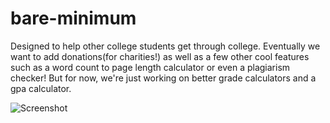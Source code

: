 # bare-minimum
Designed to help other college students get through college. Eventually we want to add donations(for charities!) as well as a few other cool features such as a word count to page length calculator or even a plagiarism checker! But for now, we're just working on better grade calculators and a gpa calculator.

![Screenshot](https://github.com/Chrischuck/bare-minimum/blob/master/src/assets/screenshots/home.png "Home Page")
